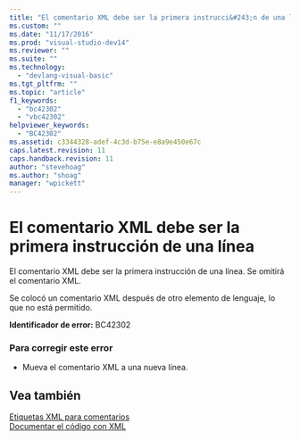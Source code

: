 ```yaml
---
title: "El comentario XML debe ser la primera instrucci&#243;n de una l&#237;nea | Microsoft Docs"
ms.custom: ""
ms.date: "11/17/2016"
ms.prod: "visual-studio-dev14"
ms.reviewer: ""
ms.suite: ""
ms.technology: 
  - "devlang-visual-basic"
ms.tgt_pltfrm: ""
ms.topic: "article"
f1_keywords: 
  - "bc42302"
  - "vbc42302"
helpviewer_keywords: 
  - "BC42302"
ms.assetid: c3344328-adef-4c3d-b75e-e8a9e450e67c
caps.latest.revision: 11
caps.handback.revision: 11
author: "stevehoag"
ms.author: "shoag"
manager: "wpickett"
---
```

# El comentario XML debe ser la primera instrucci&#243;n de una l&#237;nea
El comentario XML debe ser la primera instrucción de una línea. Se omitirá el comentario XML.  
  
 Se colocó un comentario XML después de otro elemento de lenguaje, lo que no está permitido.  
  
 **Identificador de error:** BC42302  
  
### Para corregir este error  
  
-   Mueva el comentario XML a una nueva línea.  
  
## Vea también  
 [Etiquetas XML para comentarios](/dotnet/visual-basic/language-reference/xmldoc/recommended-xml-tags-for-documentation-comments)   
 [Documentar el código con XML](/dotnet/visual-basic/programming-guide/program-structure/documenting-your-code-with-xml)